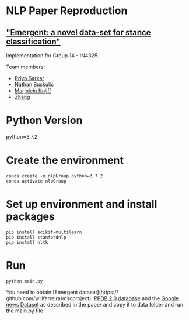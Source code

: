 # NLP Paper Reproduction 
## ["Emergent: a novel data-set for stance classification"](https://www.aclweb.org/anthology/N16-1138)

Implementation for Group 14 -  IN4325.

Team members:
 * [Priya Sarkar](https://www.linkedin.com/in/priyasarka)
 * [Nathan Buskulic](https://www.tudelft.nl/ewi/)
 * [Marjolein Knijff](https://www.tudelft.nl/ewi/)
 * [Zhang](https://www.tudelft.nl/ewi/)
 
# Python Version 
python=3.7.2

# Create the environment
```
conda create -n nlpGroup python=3.7.2
conda activate nlpGroup
```

# Set up environment and install packages
```
pip install scikit-multilearn
pip install stanfordnlp
pip install nltk
```

# Run 
```
python main.py 
```
You need to obtain [Emergent dataset](https://
github.com/willferreira/mscproject), [PPDB 2.0 database](http://paraphrase.org/#/) and the [Google news Dataset](https://drive.google.com/file/d/0B7XkCwpI5KDYNlNUTTlSS21pQmM/edit) as described in the paper and copy it to data folder and run the main.py file
